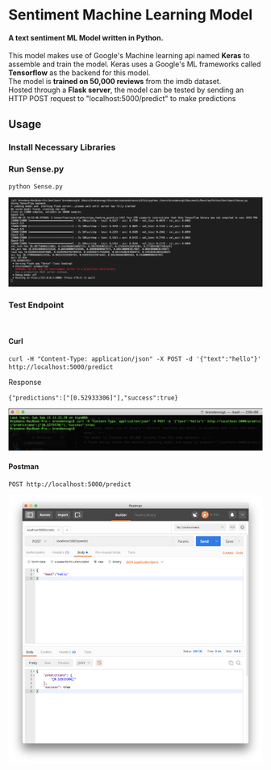 
# Sentiment Machine Learning Model
#### A text sentiment ML Model written in **Python**.
This model makes use of Google's Machine learning api named **Keras** to assemble and train the model. Keras uses a Google's ML frameworks called **Tensorflow** as the backend for this model. <br/>
The model is **trained on 50,000 reviews** from the imdb dataset. <br/>
Hosted through a **Flask server**, the model can be tested by sending an HTTP POST request to "localhost:5000/predict" to make predictions

## Usage 
### Install Necessary Libraries
### Run Sense.py
```
python Sense.py
```
<img src="https://github.com/brendenvogt/Sentiment/raw/master/resources/SentimentStartup.png"/>
<br/>

### Test Endpoint
<br/>

#### Curl
```
curl -H "Content-Type: application/json" -X POST -d '{"text":"hello"}' http://localhost:5000/predict
```
Response
```
{"predictions":["[0.52933306]"],"success":true}
```
<img src="https://github.com/brendenvogt/Sentiment/raw/master/resources/SentimentCurl.png"/>
<br/>

#### Postman
```
POST http://localhost:5000/predict
```
<img src="https://github.com/brendenvogt/Sentiment/raw/master/resources/SentimentPostman.png"/>
<br/>

